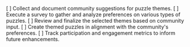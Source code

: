 [ ] Collect and document community suggestions for puzzle themes.
[ ] Execute a survey to gather and analyze preferences on various types of puzzles.
[ ] Review and finalize the selected themes based on community input.
[ ] Create themed puzzles in alignment with the community's preferences.
[ ] Track participation and engagement metrics to inform future enhancements.